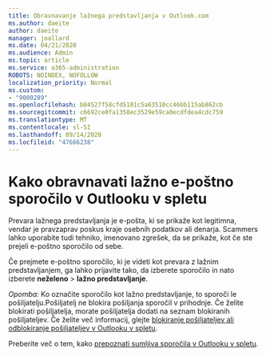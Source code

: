 ```yaml
---
title: Obravnavanje lažnega predstavljanja v Outlook.com
ms.author: daeite
author: daeite
manager: joallard
ms.date: 04/21/2020
ms.audience: Admin
ms.topic: article
ms.service: o365-administration
ROBOTS: NOINDEX, NOFOLLOW
localization_priority: Normal
ms.custom:
- "9000289"
ms.openlocfilehash: b84527f58cfd5101c5a63510cc46bb115ab862cb
ms.sourcegitcommit: c6692ce0fa1358ec3529e59ca0ecdfdea4cdc759
ms.translationtype: MT
ms.contentlocale: sl-SI
ms.lasthandoff: 09/14/2020
ms.locfileid: "47666238"
---
```

# <a name="how-to-deal-with-a-phishing-email-in-outlook-on-the-web"></a>Kako obravnavati lažno e-poštno sporočilo v Outlooku v spletu

Prevara lažnega predstavljanja je e-pošta, ki se prikaže kot legitimna, vendar je pravzaprav poskus kraje osebnih podatkov ali denarja. Scammers lahko uporabite tudi tehniko, imenovano zgrešek, da se prikaže, kot če ste prejeli e-poštno sporočilo od sebe.

Če prejmete e-poštno sporočilo, ki je videti kot prevara z lažnim predstavljanjem, ga lahko prijavite tako, da izberete sporočilo in nato izberete **neželeno**  >  **lažno predstavljanje**.

*Opomba:* Ko označite sporočilo kot lažno predstavljanje, to sporoči le pošiljatelju.Pošiljatelj ne blokira pošiljanja sporočil v prihodnje. Če želite blokirati pošiljatelja, morate pošiljatelja dodati na seznam blokiranih pošiljateljev. Če želite več informacij, glejte [blokiranje pošiljateljev ali odblokiranje pošiljateljev v Outlooku v spletu](https://support.office.com/article/9bf812d4-6995-4d19-901a-76d6e26939b0).

Preberite več o tem, kako [prepoznati sumljiva sporočila v Outlooku v spletu](https://support.office.com/article/3d44102b-6ce3-4f7c-a359-b623bec82206).